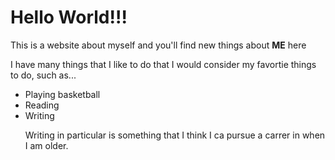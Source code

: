 <h1>Hello World!!!</h1>

This is a website about myself and you'll find new things about <strong>ME</strong> here 

<body> 
  
  I have many things that I like to do that I would consider my favortie things to do, such as... 
  
  <ul>
    <li> Playing basketball</li>
    <li> Reading</li>
    <li> Writing</li>
  
  <p1> Writing in particular is something that I think I ca pursue a carrer in when I am older. 
